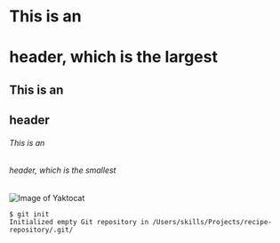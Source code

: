 # This is an <h1> header, which is the largest
## This is an <h2> header
###### This is an <h6> header, which is the smallest
  
![Image of Yaktocat](https://octodex.github.com/images/yaktocat.png)  

 ``` 
$ git init
Initialized empty Git repository in /Users/skills/Projects/recipe-repository/.git/
```

